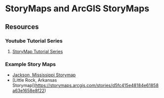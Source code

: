 # StoryMaps and ArcGIS StoryMaps
## Resources
### Youtube Tutorial Series 
1. [StoryMap Tutorial Series](https://www.youtube.com/playlist?list=PLXpHG2ApmOtZlBA6ZBdeDHeXDE5pDV3ky)

### Example Story Maps
- [Jackson, Mississippi Storymap](https://storymaps.arcgis.com/stories/f129757a6b6d427ba1472d161dcc8df4)
- [Little Rock, Arkansas Storymap[(https://storymaps.arcgis.com/stories/d5fc415e48184e61858a63e1658e8f22)
